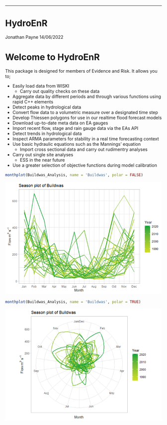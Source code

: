 ---
HydroEnR
================
Jonathan Payne
14/06/2022

# Welcome to HydroEnR

This package is designed for members of Evidence and Risk. It allows you
to;

  - Easily load data from WISKI
      - Carry out quality checks on these data  
  - Aggregate data by different periods and through various functions
    using rapid C++ elements
  - Detect peaks in hydrological data
  - Convert flow data to a volumetric measure over a designated time
    step
  - Develop Thiessen polygons for use in our realtime flood forecast
    models
  - Download up-to-date meta data on EA gauges
  - Import recent flow, stage and rain gauge data via the EAs API
  - Detect trends in hydrological data
  - Inspect ARMA parameters for stability in a real time forecasting
    context
  - Use basic hydraulic equations such as the Mannings’ equation
      - Import cross sectional data and carry out rudimentry analyses
  - Carry out single site analyses
      - ESS in the near future
  - Use a greater selection of objective functions during model
    calibration

<!-- end list -->

``` r
monthplot(Buildwas_Analysis, name = 'Buildwas', polar = FALSE)
```

![](README_figs/README-unnamed-chunk-3-1.png)<!-- -->

``` r
monthplot(Buildwas_Analysis, name = 'Buildwas', polar = TRUE)
```

![](README_figs/README-unnamed-chunk-4-1.png)<!-- -->

